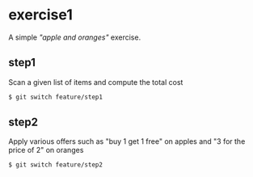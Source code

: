 # exercise1
A simple _"apple and oranges"_ exercise.

## step1
Scan a given list of items and compute the total cost

```sh
$ git switch feature/step1
```

## step2
Apply various offers such as "buy 1 get 1 free" on apples and "3 for the price of 2" on oranges

```sh
$ git switch feature/step2
```
